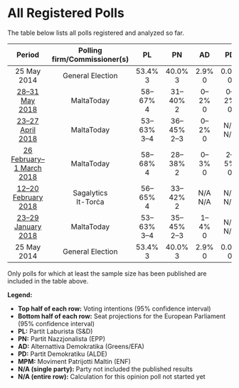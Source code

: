 # All Registered Polls

The table below lists all polls registered and analyzed so far.

| Period     | Polling firm/Commissioner(s) | PL | PN | AD | PD | MPM |
|:----------:|:----------------------------:|:--:|:--:|:--:|:--:|:--:|
| 25 May 2014 | General Election | 53.4% <br> 3 | 40.0% <br> 3 | 2.9% <br> 0 | 0.0% <br> 0 | 0.0% <br> 0 |
| [28–31 May 2018](2018-05-31-MaltaToday.html) | MaltaToday | 58–67% <br> 4 | 31–40% <br> 2 | 0–2% <br> 0 | 0–2% <br> 0 | N/A <br> N/A |
| [23–27 April 2018](2018-04-27-MaltaToday.html) | MaltaToday | 53–63% <br> 3–4 | 36–45% <br> 2–3 | 0–2% <br> 0 | N/A <br> N/A | 0–2% <br> 0 |
| [26 February–1 March 2018](2018-03-01-MaltaToday.html) | MaltaToday | 58–68% <br> 4 | 28–38% <br> 2 | 0–3% <br> 0 | 2–5% <br> 0 | N/A <br> N/A |
| [12–20 February 2018](2018-02-20-Sagalytics.html) | Sagalytics <br> It-Torċa | 56–65% <br> 4 | 33–42% <br> 2 | N/A <br> N/A | N/A <br> N/A | N/A <br> N/A |
| [23–29 January 2018](2018-01-29-MaltaToday.html) | MaltaToday | 53–63% <br> 3–4 | 35–45% <br> 2–3 | 1–4% <br> 0 | N/A <br> N/A | N/A <br> N/A |
| 25 May 2014 | General Election | 53.4% <br> 3 | 40.0% <br> 3 | 2.9% <br> 0 | 0.0% <br> 0 | 0.0% <br> 0 |

Only polls for which at least the sample size has been published are included in the table above.

**Legend:**
+ **Top half of each row:** Voting intentions (95% confidence interval)
+ **Bottom half of each row:** Seat projections for the European Parliament (95% confidence interval)
+ **PL:** Partit Laburista (S&D)
+ **PN:** Partit Nazzjonalista (EPP)
+ **AD:** Alternattiva Demokratika (Greens/EFA)
+ **PD:** Partit Demokratiku (ALDE)
+ **MPM:** Moviment Patrijotti Maltin (ENF)
+ **N/A (single party):** Party not included the published results
+ **N/A (entire row):** Calculation for this opinion poll not started yet

